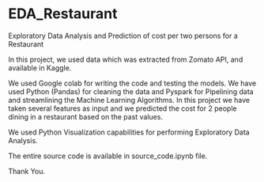 # EDA_Restaurant
Exploratory Data Analysis and Prediction of cost per two persons for a Restaurant

In this project, we used data which was extracted from Zomato API, and available in Kaggle. 

We used Google colab for writing the code and testing the models. We have used Python (Pandas) for cleaning the data and Pyspark for Pipelining data and streamlining the Machine Learning Algorithms. In this project we have taken several features as input and we predicted the cost for 2 people dining in a restaurant based on the past values.

We used Python Visualization capabilities for performing Exploratory Data Analysis.

The entire source code is available in source_code.ipynb file.

Thank You.

